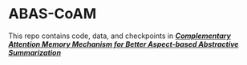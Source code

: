 # ABAS-CoAM

This repo contains code, data, and checkpoints in ***[Complementary Attention Memory Mechanism for Better Aspect-based  Abstractive Summarization](#)***
